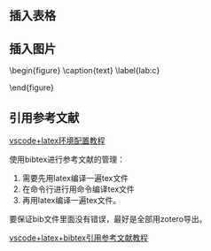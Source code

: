 ## 插入表格

## 插入图片
\begin{figure}
\caption{text}
\label{lab:c}

\end{figure}
## 引用参考文献
[vscode+latex环境配置教程](https://blog.csdn.net/JohnJim0/article/details/102934749)

使用bibtex进行参考文献的管理：
1. 需要先用latex编译一遍tex文件
2.  在命令行进行用命令编译tex文件
3.  再用latex编译一遍tex文件。

要保证bib文件里面没有错误，最好是全部用zotero导出。

[vscode+latex+bibtex引用参考文献教程](https://blog.csdn.net/JohnJim0/article/details/103309475)